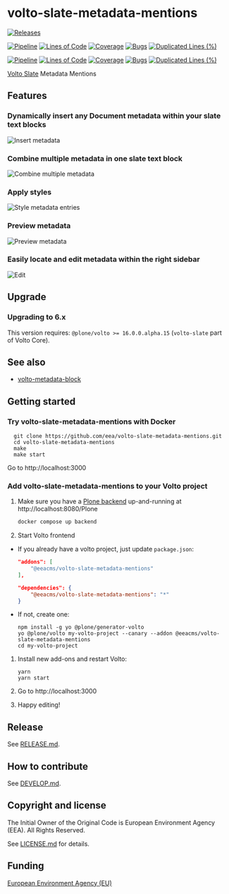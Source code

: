 # volto-slate-metadata-mentions

[![Releases](https://img.shields.io/github/v/release/eea/volto-slate-metadata-mentions)](https://github.com/eea/volto-slate-metadata-mentions/releases)

[![Pipeline](https://ci.eionet.europa.eu/buildStatus/icon?job=volto-addons%2Fvolto-slate-metadata-mentions%2Fmaster&subject=master)](https://ci.eionet.europa.eu/view/Github/job/volto-addons/job/volto-slate-metadata-mentions/job/master/display/redirect)
[![Lines of Code](https://sonarqube.eea.europa.eu/api/project_badges/measure?project=volto-slate-metadata-mentions-master&metric=ncloc)](https://sonarqube.eea.europa.eu/dashboard?id=volto-slate-metadata-mentions-master)
[![Coverage](https://sonarqube.eea.europa.eu/api/project_badges/measure?project=volto-slate-metadata-mentions-master&metric=coverage)](https://sonarqube.eea.europa.eu/dashboard?id=volto-slate-metadata-mentions-master)
[![Bugs](https://sonarqube.eea.europa.eu/api/project_badges/measure?project=volto-slate-metadata-mentions-master&metric=bugs)](https://sonarqube.eea.europa.eu/dashboard?id=volto-slate-metadata-mentions-master)
[![Duplicated Lines (%)](https://sonarqube.eea.europa.eu/api/project_badges/measure?project=volto-slate-metadata-mentions-master&metric=duplicated_lines_density)](https://sonarqube.eea.europa.eu/dashboard?id=volto-slate-metadata-mentions-master)

[![Pipeline](https://ci.eionet.europa.eu/buildStatus/icon?job=volto-addons%2Fvolto-slate-metadata-mentions%2Fdevelop&subject=develop)](https://ci.eionet.europa.eu/view/Github/job/volto-addons/job/volto-slate-metadata-mentions/job/develop/display/redirect)
[![Lines of Code](https://sonarqube.eea.europa.eu/api/project_badges/measure?project=volto-slate-metadata-mentions-develop&metric=ncloc)](https://sonarqube.eea.europa.eu/dashboard?id=volto-slate-metadata-mentions-develop)
[![Coverage](https://sonarqube.eea.europa.eu/api/project_badges/measure?project=volto-slate-metadata-mentions-develop&metric=coverage)](https://sonarqube.eea.europa.eu/dashboard?id=volto-slate-metadata-mentions-develop)
[![Bugs](https://sonarqube.eea.europa.eu/api/project_badges/measure?project=volto-slate-metadata-mentions-develop&metric=bugs)](https://sonarqube.eea.europa.eu/dashboard?id=volto-slate-metadata-mentions-develop)
[![Duplicated Lines (%)](https://sonarqube.eea.europa.eu/api/project_badges/measure?project=volto-slate-metadata-mentions-develop&metric=duplicated_lines_density)](https://sonarqube.eea.europa.eu/dashboard?id=volto-slate-metadata-mentions-develop)


[Volto Slate](https://6.dev-docs.plone.org/volto/configuration/volto-slate/) Metadata Mentions

## Features

### Dynamically insert any Document metadata within your slate text blocks

![Insert metadata](https://raw.githubusercontent.com/eea/volto-slate-metadata-mentions/docs/docs/description.gif)

### Combine multiple metadata in one slate text block

![Combine multiple metadata](https://raw.githubusercontent.com/eea/volto-slate-metadata-mentions/docs/docs/multiple.gif)

### Apply styles

![Style metadata entries](https://raw.githubusercontent.com/eea/volto-slate-metadata-mentions/docs/docs/style.gif)

### Preview metadata

![Preview metadata](https://raw.githubusercontent.com/eea/volto-slate-metadata-mentions/docs/docs/preview.gif)

### Easily locate and edit metadata within the right sidebar

![Edit](https://raw.githubusercontent.com/eea/volto-slate-metadata-mentions/docs/docs/edit.gif)

## Upgrade
   
### Upgrading to 6.x
   
This version requires: `@plone/volto >= 16.0.0.alpha.15` (`volto-slate` part of Volto Core).

## See also

* [volto-metadata-block](https://github.com/eea/volto-metadata-block)


## Getting started

### Try volto-slate-metadata-mentions with Docker

      git clone https://github.com/eea/volto-slate-metadata-mentions.git
      cd volto-slate-metadata-mentions
      make
      make start

Go to http://localhost:3000

### Add volto-slate-metadata-mentions to your Volto project

1. Make sure you have a [Plone backend](https://plone.org/download) up-and-running at http://localhost:8080/Plone

   ```Bash
   docker compose up backend
   ```

1. Start Volto frontend

* If you already have a volto project, just update `package.json`:

   ```JSON
   "addons": [
       "@eeacms/volto-slate-metadata-mentions"
   ],

   "dependencies": {
       "@eeacms/volto-slate-metadata-mentions": "*"
   }
   ```

* If not, create one:

   ```
   npm install -g yo @plone/generator-volto
   yo @plone/volto my-volto-project --canary --addon @eeacms/volto-slate-metadata-mentions
   cd my-volto-project
   ```

1. Install new add-ons and restart Volto:

   ```
   yarn
   yarn start
   ```

1. Go to http://localhost:3000

1. Happy editing!

## Release

See [RELEASE.md](https://github.com/eea/volto-slate-metadata-mentions/blob/master/RELEASE.md).

## How to contribute

See [DEVELOP.md](https://github.com/eea/volto-slate-metadata-mentions/blob/master/DEVELOP.md).

## Copyright and license

The Initial Owner of the Original Code is European Environment Agency (EEA).
All Rights Reserved.

See [LICENSE.md](https://github.com/eea/volto-slate-metadata-mentions/blob/master/LICENSE.md) for details.

## Funding

[European Environment Agency (EU)](http://eea.europa.eu)

